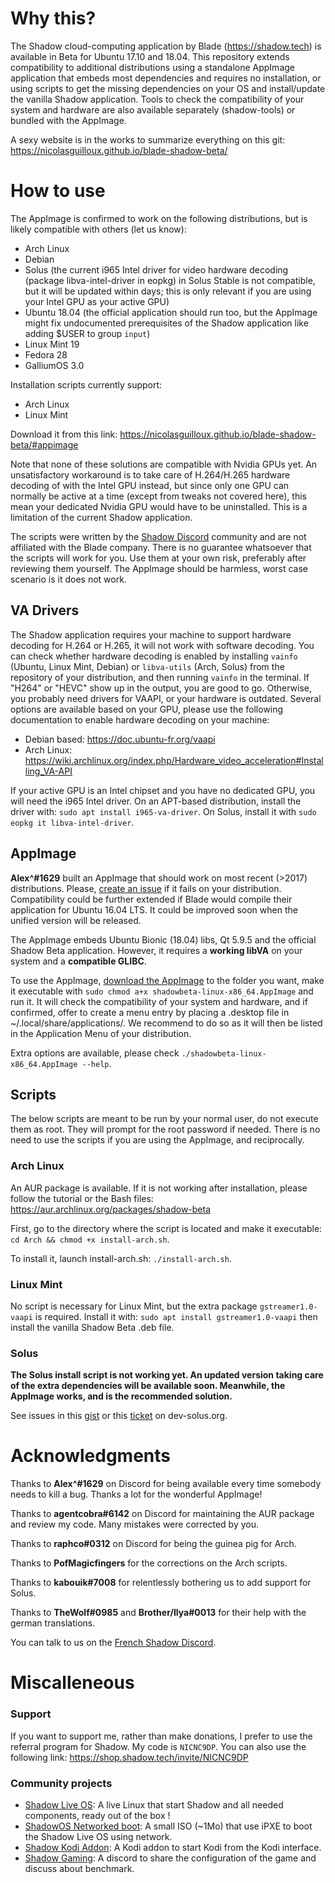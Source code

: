 # Why this?

The Shadow cloud-computing application by Blade (https://shadow.tech) is available in Beta for Ubuntu 17.10 and 18.04. This repository extends compatibility to additional distributions using a standalone AppImage application that embeds most dependencies and requires no installation, or using scripts to get the missing dependencies on your OS and install/update the vanilla Shadow application. Tools to check the compatibility of your system and hardware are also available separately (shadow-tools) or bundled with the AppImage.

A sexy website is in the works to summarize everything on this git: https://nicolasguilloux.github.io/blade-shadow-beta/

# How to use

The AppImage is confirmed to work on the following distributions, but is likely compatible with others (let us know):
 - Arch Linux
 - Debian
 - Solus (the current i965 Intel driver for video hardware decoding (package libva-intel-driver in eopkg) in Solus Stable is not compatible, but it will be updated within days; this is only relevant if you are using your Intel GPU as your active GPU)
 - Ubuntu 18.04 (the official application should run too, but the AppImage might fix undocumented prerequisites of the Shadow application like adding $USER to group `input`)
 - Linux Mint 19
 - Fedora 28
 - GalliumOS 3.0

 Installation scripts currently support:
- Arch Linux
- Linux Mint

Download it from this link: https://nicolasguilloux.github.io/blade-shadow-beta/#appimage

Note that none of these solutions are compatible with Nvidia GPUs yet. An unsatisfactory workaround is to take care of H.264/H.265 hardware decoding of with the Intel GPU instead, but since only one GPU can normally be active at a time (except from tweaks not covered here), this mean your dedicated Nvidia GPU would have to be uninstalled. This is a limitation of the current Shadow application.

The scripts were written by the [Shadow Discord](https://discord.gg/shadowtech) community and are not affiliated with the Blade company. There is no guarantee whatsoever that the scripts will work for you. Use them at your own risk, preferably after reviewing them yourself. The AppImage should be harmless, worst case scenario is it does not work.


## VA Drivers

The Shadow application requires your machine to support hardware decoding for H.264 or H.265, it will not work with software decoding. You can check whether hardware decoding is enabled by installing `vainfo` (Ubuntu, Linux Mint, Debian) or `libva-utils` (Arch, Solus) from the repository of your distribution, and then running `vainfo` in the terminal. If "H264" or "HEVC" show up in the output, you are good to go. Otherwise, you probably need drivers for VAAPI, or your hardware is outdated. Several options are available based on your GPU, please use the following documentation to enable hardware decoding on your machine:

- Debian based: https://doc.ubuntu-fr.org/vaapi
- Arch Linux: https://wiki.archlinux.org/index.php/Hardware_video_acceleration#Installing_VA-API

If your active GPU is an Intel chipset and you have no dedicated GPU, you will need the i965 Intel driver. On an APT-based distribution, install the driver with: `sudo apt install i965-va-driver`. On Solus, install it with `sudo eopkg it libva-intel-driver`.


## AppImage

**Alex^#1629** built an AppImage that should work on most recent (>2017) distributions. Please, [create an issue](https://github.com/NicolasGuilloux/blade-shadow-beta/issues/new) if it fails on your distribution. Compatibility could be further extended if Blade would compile their application for Ubuntu 16.04 LTS. It could be improved soon when the unified version will be released.

The AppImage embeds Ubuntu Bionic (18.04) libs, Qt 5.9.5 and the official Shadow Beta application. However, it requires a **working libVA** on your system and a **compatible GLIBC**.

To use the AppImage, [download the AppImage](https://nicolasguilloux.github.io/blade-shadow-beta/#appimage) to the folder you want, make it executable with `sudo chmod a+x shadowbeta-linux-x86_64.AppImage` and run it. It will check the compatibility of your system and hardware, and if confirmed, offer to create a menu entry by placing a .desktop file in ~/.local/share/applications/. We recommend to do so as it will then be listed in the Application Menu of your distribution.

Extra options are available, please check `./shadowbeta-linux-x86_64.AppImage --help`.


## Scripts

The below scripts are meant to be run by your normal user, do not execute them as root. They will prompt for the root password if needed. There is no need to use the scripts if you are using the AppImage, and reciprocally.

### Arch Linux

An AUR package is available. If it is not working after installation, please follow the tutorial or the Bash files: https://aur.archlinux.org/packages/shadow-beta

First, go to the directory where the script is located and make it executable: `cd Arch && chmod +x install-arch.sh`.

To install it, launch install-arch.sh: `./install-arch.sh`.


### Linux Mint

No script is necessary for Linux Mint, but the extra package `gstreamer1.0-vaapi` is required. Install it with: `sudo apt install gstreamer1.0-vaapi` then install the vanilla Shadow Beta .deb file.


### Solus

**The Solus install script is not working yet. An updated version taking care of the extra dependencies will be available soon. Meanwhile, the AppImage works, and is the recommended solution.**

See issues in this [gist](https://gist.github.com/Kabouik/f738c03f5dbb8a363870e4eddced3e54) or this [ticket](https://dev.solus-project.com/T6736) on dev-solus.org.


# Acknowledgments

Thanks to **Alex^#1629** on Discord for being available every time somebody needs to kill a bug. Thanks a lot for the wonderful AppImage!

Thanks to **agentcobra#6142** on Discord for maintaining the AUR package and review my code. Many mistakes were corrected by you.

Thanks to **raphco#0312** on Discord for being the guinea pig for Arch.

Thanks to **PofMagicfingers** for the corrections on the Arch scripts.

Thanks to **kabouik#7008** for relentlessly bothering us to add support for Solus.

Thanks to **TheWolf#0985** and **Brother/Ilya#0013** for their help with the german translations.

You can talk to us on the [French Shadow Discord](https://discord.gg/shadowtech).


# Miscalleneous

### Support

If you want to support me, rather than make donations, I prefer to use the referral program for Shadow. My code is `NICNC9DP`. You can also use the following link:  https://shop.shadow.tech/invite/NICNC9DP


### Community projects

- [Shadow Live OS](https://gitlab.com/NicolasGuilloux/shadow-live-os): A live Linux that start Shadow and all needed components, ready out of the box !
- [ShadowOS Networked boot](https://gitlab.com/aar642/shadowos-boot): A small ISO (~1Mo) that use iPXE to boot the Shadow Live OS using network.
- [Shadow Kodi Addon](https://gitlab.com/NicolasGuilloux/shadow-kodi-addon/tree/master): A Kodi addon to start Kodi from the Kodi interface.
- [Shadow Gaming](https://discord.gg/d5Exqk9): A discord to share the configuration of the game and discuss about benchmark.

